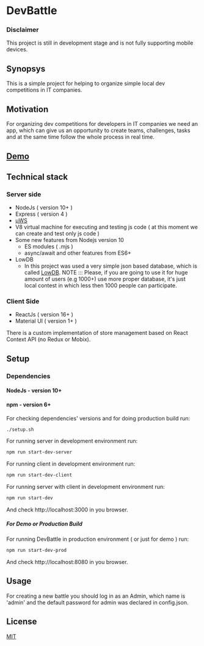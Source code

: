 # DevBattle

### Disclaimer

This project is still in development stage and is not fully supporting mobile devices.

## Synopsys

This is a simple project for helping to organize simple local dev competitions in IT companies.

## Motivation

For organizing dev competitions for developers in IT companies we need an app, which can give us an opportunity to create teams, challenges, tasks and at the same time follow the whole process in real time.

## [Demo](https://devbattle.surenatoyan.com)

## Technical stack

### Server side

 - NodeJs ( version 10+ )
  - Express ( version 4 )
  - [µWS](https://github.com/uNetworking/uWebSockets)
  - V8 virtual machine for executing and testing js code ( at this moment we can create and test only js code )
  - Some new features from Nodejs version 10
      - ES modules ( .mjs )
      - async/await and other features from ES6+
 - LowDB
      - In this project was used a very simple json based database, which is called [LowDB](https://github.com/typicode/lowdb). NOTE ::: Please, if you are going to use it for huge amount of users (e.g 1000+) use more proper database, it's just local contest in which less then 1000 people can participate.

### Client Side

  - ReactJs ( version 16+ )
  - Material UI ( version 1+ )
  
  There is a custom implementation of store management based on React Context API (no Redux or Mobix).
  
## Setup

### Dependencies

#### NodeJs - version 10+
#### npm - version 6+

For checking dependencies' versions and for doing production build run:

```bash
./setup.sh
```

For running server in development environment run:

```bash
npm run start-dev-server
```

For running client in development environment run:

```bash
npm run start-dev-client
```

For running server with client in development environment run:

```bash
npm run start-dev
```

And check http://localhost:3000 in you browser.

##### For Demo or Production Build

For running DevBattle in production environment ( or just for demo ) run:

```bash
npm run start-dev-prod
```

And check http://localhost:8080 in you browser.

## Usage

For creating a new battle you should log in as an Admin, which name is 'admin' and the default password for admin was declared in config.json.

## License

[MIT](./LICENSE)
